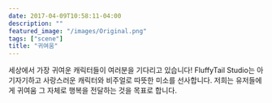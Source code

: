 ```yaml
---
date: 2017-04-09T10:58:11-04:00
description: ""
featured_image: "/images/Original.png"
tags: ["scene"]
title: "귀여움"
---
```


세상에서 가장 귀여운 캐릭터들이 여러분을 기다리고 있습니다! FluffyTail Studio는 아기자기하고 사랑스러운 캐릭터와 비주얼로 따뜻한 미소를 선사합니다. 저희는 유저들에게 귀여움 그 자체로 행복을 전달하는 것을 목표로 합니다.